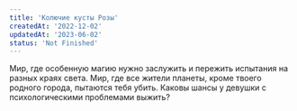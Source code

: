 ```yaml
---
title: 'Колючие кусты Розы'
createdAt: '2022-12-02'
updatedAt: '2023-06-02'
status: 'Not Finished'
---
```


Мир, где особенную магию нужно заслужить и пережить испытания на разных краях света. Мир, где все жители планеты, кроме
твоего родного города, пытаются тебя убить. Каковы шансы у девушки с психологическими проблемами выжить? 
